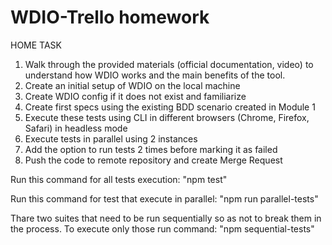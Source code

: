 # WDIO-Trello homework

HOME TASK
1. Walk through the provided materials (official documentation, video) to understand how WDIO works and the main benefits of the tool.
2. Create an initial setup of WDIO on the local machine
3. Create WDIO config if it does not exist and familiarize
3. Create first specs using the existing BDD scenario created in Module 1
4. Execute these tests using CLI in different browsers (Chrome, Firefox, Safari) in headless mode
5. Execute tests in parallel using 2 instances
6. Add the option to run tests 2 times before marking it as failed
7. Push the code to remote repository and create Merge Request

Run this command for all tests execution: "npm test"

Run this command for test that execute in parallel: "npm run parallel-tests"

Thare two suites that need to be run sequentially so as not to break them in the process. To execute only those run command: "npm sequential-tests"
